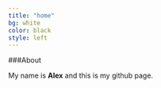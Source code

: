```yaml
---
title: "home"
bg: white
color: black
style: left
---
```


###About

My name is **Alex** and this is my github page. 

<br/>
<br/>
